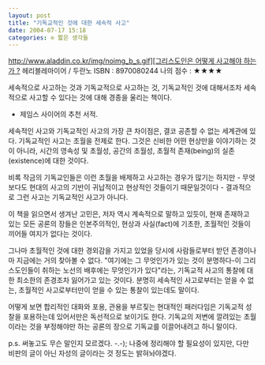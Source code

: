 ```yaml
---
layout: post
title: "기독교적인 것에 대한 세속적 사고"
date: 2004-07-17 15:18
categories: ⊙ 짧은 생각들
---
```


[http://www.aladdin.co.kr/img/noimg_b_s.gif][그리스도인은 어떻게 사고해야 하는가 ?](http://www.aladdin.co.kr/catalog/book.asp?isbn=8970080244&partner=egloos)
헤리블레마이어 / 두란노
ISBN : 8970080244
나의 점수 : ★★★★

세속적으로 사고하는 것과 기독교적으로 사고하는 것, 기독교적인 것에 대해서조차 세속적으로 사고할 수 있다는 것에 대해 경종을 울리는 책이다.

- 제임스 사이어의 추천 서적.

세속적인 사고와 기독교적인 사고의 가장 큰 차이점은, 결코 공존할 수 없는 세계관에 있다. 기독교적인 사고는 초월을 전제로 한다. 그것은 신비한 어떤 현상만을 이야기하는 것이 아니라, 시간의 영속성 및 초월성, 공간의 초월성, 초월적 존재(being)의 실존(existence)에 대한 것이다.

비록 작금의 기독교인들은 이런 초월을 배제하고 사고하는 경우가 많기는 하지만 - 무엇보다도 현대의 사고의 기반이 귀납적이고 현상적인 것들이기 때문일것이다 - 결과적으로 그런 사고는 기독교적인 사고가 아니다.

이 책을 읽으면서 생겨난 고민은, 저자 역시 계속적으로 말하고 있듯이, 현재 존재하고 있는 모든 공론의 장들은 인본주의적인, 현상과 사실(fact)에 기초한, 초월적인 것들이 끼어들 여지가 없다는 것이다.

그나마 초월적인 것에 대한 경외감을 가지고 있었을 당시에 사람들로부터 받던 존경이나마 지금에는 거의 찾아볼 수 없다. "여기에는 그 무엇인가가 있는 것이 분명하다-이 그리스도인들이 취하는 노선의 배후에는 무엇인가가 있다"라는, 기독교적 사고의 통찰에 대한 최소한의 존경조차 잃어가고 있는 것이다. 분명히 세속적인 사고로부터는 얻을 수 없는, 초월적인 사고로부터만이 얻을 수 있는 통찰이 있는데도 말이다.

어떻게 보면 합리적인 대화와 포용, 관용을 부르짖는 현대적인 패러다임은 기독교적 성찰을 포용하는데 있어서만은 독선적으로 보이기도 한다. 기독교의 저변에 깔려있는 초월이라는 것을 부정해야만 하는 공론의 장으로 기독교를 이끌어내려고 하니 말이다.

p.s. 써놓고도 무슨 말인지 모르겠다. -.-); 나중에 정리해야 할 필요성이 있지만, 다만 비판의 글이 아닌 자성의 글이라는 것 정도는 밝혀놔야겠다.
       
